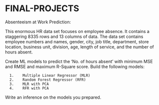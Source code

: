 # FINAL-PROJECTS

Absenteeism at Work Prediction:

This enormous HR data set focuses on employee absence. It contains a staggering 8335 rows and 13 columns of data.
The data set contains employee numbers and names, gender, city, job title, department, store location, business unit, division, age, length of service, and the number of hours absent.

Create ML models to predict the ‘No. of hours absent’ with minimum MSE and RMSE and maximum R-Square score. 
Build the following models:

      1.	Multiple Linear Regressor (MLR)
      2.	Random Forest Regressor (RFR)
      3.	MLR with PCA
      4.	RFR with PCA
      
Write an inference on the models you prepared.
